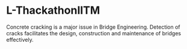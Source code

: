 # L-ThackathonIITM
Concrete cracking is a major issue in Bridge Engineering. Detection of cracks facilitates the design, construction and maintenance of bridges effectively.
